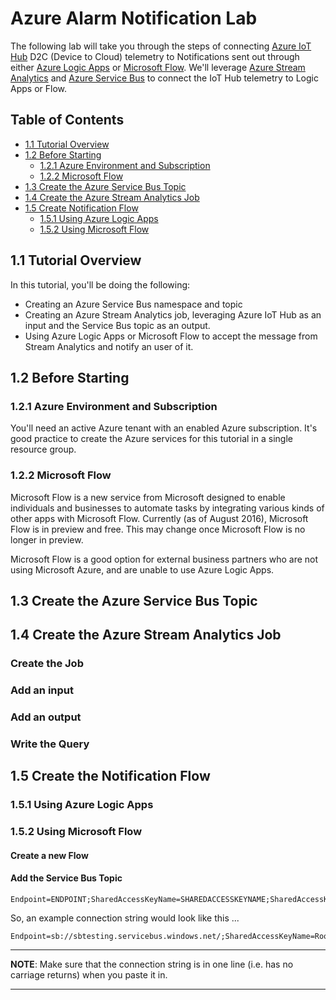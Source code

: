 # Azure Alarm Notification Lab

The following lab will take you through the steps of connecting
[Azure IoT Hub](https://azure.microsoft.com/en-us/documentation/services/iot-hub/) D2C (Device to Cloud) telemetry to Notifications
sent out through either [Azure Logic Apps](https://azure.microsoft.com/en-us/documentation/articles/app-service-logic-what-are-logic-apps/) or 
[Microsoft Flow](https://flow.microsoft.com). We'll leverage [Azure Stream Analytics](https://azure.microsoft.com/en-us/services/stream-analytics/) 
and [Azure Service Bus](https://azure.microsoft.com/en-us/services/service-bus/) to
connect the IoT Hub telemetry to Logic Apps or Flow.

## Table of Contents

- [1.1 Tutorial Overview](#11-tutorial-overview)
- [1.2 Before Starting](#12-before-starting)
    - [1.2.1 Azure Environment and Subscription](#121-azure-environment-and-subscription)
    - [1.2.2 Microsoft Flow](#122-microsoft-flow)
- [1.3 Create the Azure Service Bus Topic](#13-create-the-azure-service-bus-topic)
- [1.4 Create the Azure Stream Analytics Job](#14-create-the-azure-stream-analytics-job)
- [1.5 Create Notification Flow](#15-create-the-notification-flow)
    - [1.5.1 Using Azure Logic Apps](#151-using-azure-logic-apps)
    - [1.5.2 Using Microsoft Flow](#152-using-microsoft-flow)

## 1.1 Tutorial Overview

In this tutorial, you'll be doing the following:
- Creating an Azure Service Bus namespace and topic
- Creating an Azure Stream Analytics job, leveraging Azure IoT Hub as an input and the Service Bus topic as an output.
- Using Azure Logic Apps or Microsoft Flow to accept the message from Stream Analytics and notify an user of it.

## 1.2 Before Starting

### 1.2.1 Azure Environment and Subscription

You'll need an active Azure tenant with an enabled Azure subscription.  It's good practice to create the Azure services for this tutorial
in a single resource group.

### 1.2.2 Microsoft Flow

Microsoft Flow is a new service from Microsoft designed to enable individuals and businesses to automate tasks by integrating 
various kinds of other apps with Microsoft Flow. Currently (as of August 2016), Microsoft Flow is in preview and free. This 
may change once Microsoft Flow is no longer in preview.

Microsoft Flow is a good option for external business partners who are not using Microsoft Azure, and are unable to use Azure
Logic Apps.

## 1.3 Create the Azure Service Bus Topic

## 1.4 Create the Azure Stream Analytics Job

### Create the Job

### Add an input

### Add an output

### Write the Query

## 1.5 Create the Notification Flow

### 1.5.1 Using Azure Logic Apps

### 1.5.2 Using Microsoft Flow

#### Create a new Flow

#### Add the Service Bus Topic

```text
Endpoint=ENDPOINT;SharedAccessKeyName=SHAREDACCESSKEYNAME;SharedAccessKey=SHAREDACCESSKEY
```

So, an example connection string would look like this ...

```text
Endpoint=sb://sbtesting.servicebus.windows.net/;SharedAccessKeyName=RootManageSharedAccessKey;SharedAccessKey=UwMUwwvFsDQ6DCHUEYXFAqtivqJ2e1Rqy21hqZCPPSY=
```
***
**NOTE**: Make sure that the connection string is in one line (i.e. has no carriage returns) when you paste it in.
***